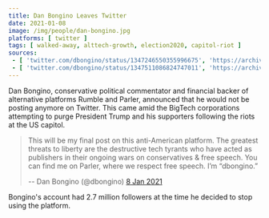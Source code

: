 ```yaml
---
title: Dan Bongino Leaves Twitter
date: 2021-01-08
image: /img/people/dan-bongino.jpg
platforms: [ twitter ]
tags: [ walked-away, alttech-growth, election2020, capitol-riot ]
sources:
 - [ 'twitter.com/dbongino/status/1347246550355996675', 'https://archive.is/D5wAa' ]
 - [ 'twitter.com/dbongino/status/1347511086824747011', 'https://archive.is/3IQZw' ]
---
```


Dan Bongino, conservative political commentator and financial backer of
alternative platforms Rumble and Parler, announced that he would not be posting
anymore on Twitter. This came amid the BigTech corporations attempting to purge
President Trump and his supporters following the riots at the US capitol.

> This will be my final post on this anti-American platform. The greatest
> threats to liberty are the destructive tech tyrants who have acted as
> publishers in their ongoing wars on conservatives & free speech.  You can
> find me on Parler, where we respect free speech. I’m “dbongino.”
>
> -- Dan Bongino (@dbongino) [8 Jan 2021](https://archive.is/3IQZw)

Bongino's account had 2.7 million followers at the time he decided to stop
using the platform.
